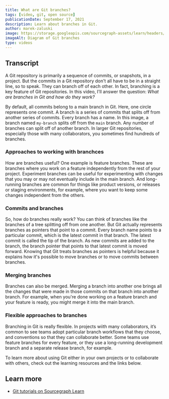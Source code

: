 ```yaml
---
title: What are Git branches?
tags: [video, git, open source]
publicationDate: September 17, 2021
description: Learn about branches in Git.
author: marek-zaluski
image: https://storage.googleapis.com/sourcegraph-assets/learn/headers/git-branches-thumbnail.jpg
imageAlt: Diagram of Git branches
type: videos
---
```


<EmbeddedYoutubeVideo id="7s2oVzeX240" />

## Transcript

A Git repository is primarily a sequence of commits, or snapshots, in a project. But the commits in a Git repository don't all have to be in a straight line, so to speak. They can branch off of each other. In fact, branching is a key feature of Git repositories. In this video, I'll answer the question: _What are branches in Git and how do they work?_

By default, all commits belong to a main branch in Git. Here, one circle represents one commit. A branch is a series of commits that splits off from another series of commits. Every branch has a name. In this image, a branch named `my-branch` splits off from the `main` branch. Any number of branches can split off of another branch. In larger Git repositories, especially those with many collaborators, you sometimes find hundreds of branches.

### Approaches to working with branchces

How are branches useful? One example is feature branches. These are branches where you work on a feature independently from the rest of your project. Experiment branches can be useful for experimenting with changes that you may or may not eventually include in the main branch. And long-running branches are common for things like product versions, or releases or staging environments, for example, where you want to keep some changes independent from the others.

### Commits and branches

So, how do branches really work? You can think of branches like the branches of a tree splitting off from one another. But Git actually represents branches as pointers that point to a commit. Every branch name points to a particular commit, which is the latest commit in that branch. The latest commit is called the tip of the branch. As new commits are added to the branch, the branch pointer that points to that latest commit is moved forward. Knowing that Git treats branches as pointers is helpful because it explains how it's possible to move branches or to move commits between branches.

### Merging branches

Branches can also be merged. Merging a branch into another one brings all the changes that were made in those commits on that branch into another branch. For example, when you're done working on a feature branch and your feature is ready, you might merge it into the main branch.

### Flexible approaches to branches

Branching in Git is really flexible. In projects wiith many collaborators, it’s common to see teams adopt particular branch workflows that they choose, and conventions so that they can collaborate better. Some teams use feature branches for every feature, or they use a long-running development branch and a separate release branch, for example.

To learn more about using Git either in your own projects or to collaborate with others, check out the learning resources and the links below.

## Learn more

- [Git tutorials on Sourcegraph Learn](/tags/git)

